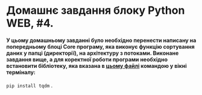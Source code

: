 # Домашнє завдання блоку Python WEB, #4.
 
#### У цьому домашньому завданні було необхідно перенести написану на попередньому блоці Core програму, яка виконує функцію сортування даних у папці (директорії), на архітектуру з потоками. Виконане завдання вище, а для коректної роботи програми необхідно встановити бібліотеку, яка вказана в [цьому файлі](https://github.com/bkitw/GoIT_PyWEB_hm4/blob/main/requirements.txt) командою у вікні терміналу:

`pip install tqdm` .
